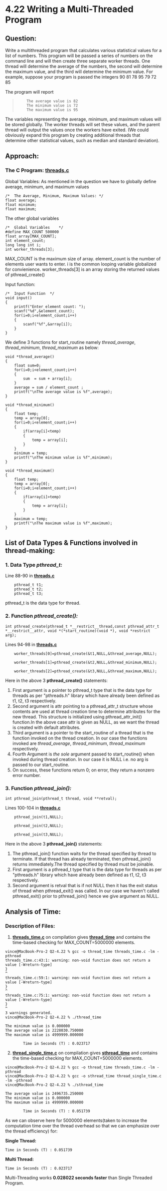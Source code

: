 # 4.22 Writing a Multi-Threaded Program

## Question:

Write a multithreaded program that calculates various statistical values for a list of numbers. 
This program will be passed a series of numbers on the command line and will then create three separate worker threads. 
One thread will determine the average of the numbers, the second will determine the maximum value, and the third will determine the minimum value. 
For example, suppose your program is passed the integers 90 81 78 95 79 72 85 

The program will report
>         The average value is 82
>         The minimum value is 72
>         The maximum value is 95

The variables representing the average, minimum, and maximum values will be stored globally. 
The worker threads will set these values, and the parent thread will output the values once the workers have exited. 
(We could obviously expand this program by creating additional threads that determine other statistical values, such as median and standard deviation).

## Approach:
### The C Program: [**threads.c**](https://github.com/VincentPaulV/CS252-OS-Assignment/blob/main/Q2-4.22/threads.c)
Global Variables:
As mentioned in the question we have to globally define average, minimum, and maximum values
```
/*  The Average, Minimum, Maximum Values: */
float average;
float minimum;
float maximum;
```
The other global variables
```
/*  Global Variables    */
#define MAX_COUNT 500000
float array[MAX_COUNT];
int element_count;
long long int i;
int worker_threads[3];
```
MAX_COUNT is the maximum size of array.
element_count is the number of elements user wants to enter.
i is the common looping variable globalized for convienience.
worker_threads[3] is an array storing the returned values of pthread_create()

Input function:

```
/*  Input Function  */
void input()
{
    printf("Enter element count: ");
    scanf("%d",&element_count);
    for(i=0;i<element_count;i++)
    {
        scanf("%f",&array[i]);
    }
}
```

We define 3 functions for start_routine namely *thread_average*, *thread_minimum*, *thread_maximum* as below:

```
void *thread_average()
{
    float sum=0;
    for(i=0;i<element_count;i++)
    {
        sum  = sum + array[i];
    }
    average = sum / element_count ;
    printf("\nThe average value is %f",average);
}
```

```
void *thread_minimum()
{
    float temp;
    temp = array[0];
    for(i=0;i<element_count;i++)
    {
        if(array[i]<temp)
        {
            temp = array[i];
        }
    }
    minimum = temp;
    printf("\nThe minimum value is %f",minimum);
}
```

```
void *thread_maximum()
{
    float temp;
    temp = array[0];
    for(i=0;i<element_count;i++)
    {
        if(array[i]>temp)
        {
            temp = array[i];
        }
    }
    maximum = temp;
    printf("\nThe maximum value is %f",maximum);
}
```


## List of Data Types & Functions involved in thread-making:
### **1. Data Type *pthread_t:***
Line 88-90 in [**threads.c**](https://github.com/VincentPaulV/CS252-OS-Assignment/blob/main/Q2-4.22/threads.c)
```
    pthread_t t1;
    pthread_t t2;
    pthread_t t3;
```

pthread_t is the data type for thread.


### **2. Function *pthread_create():***
```
int pthread_create(pthread_t *__restrict__thread,const pthread_attr_t *__restrict__attr, void *(*start_routine)(void *), void *restrict arg);
```
Lines 94-98 in [**threads.c**](https://github.com/VincentPaulV/CS252-OS-Assignment/blob/main/Q2-4.22/threads.c)
```
    worker_threads[0]=pthread_create(&t1,NULL,&thread_average,NULL);
	
    worker_threads[1]=pthread_create(&t2,NULL,&thread_minimum,NULL);
	
    worker_threads[2]=pthread_create(&t3,NULL,&thread_maximum,NULL);
```

Here in the above 3 **pthread_create()** statements:

  1. First argument is a pointer to pthread_t type that is the data type for threads as per "pthreads.h" library which have already been defined as t1, t2, t3 respectively.
  2. Second argument is attr pointing to a pthread_attr_t structure whose contents are used at thread creation time to determine attributes for the new thread. This structure is initialized using pthread_attr_init() function.In the above case attr is given as NULL, as we want the thread is created with default attributes.
  3. Third argument is a pointer to the start_routine of a thread that is the function invoked on the thread creation. In our case the functions invoked are *thread_average*, *thread_minimum*, *thread_maximum* respectively.
  4. Fourth Argument is *the sole* argument passed to start_routine() when invoked during thread creation. In our case it is NULL i.e. no arg is passed to our start_routine.
  5. On success, these functions return 0; on error, they return a nonzero error number.

### **3. Function *pthread_join():***
```
int pthread_join(pthread_t thread, void **retval);
```
Lines 100-104 in [**threads.c**](https://github.com/VincentPaulV/CS252-OS-Assignment/blob/main/Q2-4.22/threads.c)
```
    pthread_join(t1,NULL);

    pthread_join(t2,NULL);

    pthread_join(t3,NULL);
```
Here in the above 3 **pthread_join()** statements:

  1. The pthread_join() function waits for the thread specified by thread to terminate.  If that thread has already terminated, then pthread_join() returns immediately.The thread specified by thread must be joinable.
  2. First argument is a pthread_t type that is the data type for threads as per "pthreads.h" library which have already been defined as t1, t2, t3 respectively.
  3. Second argument is retval that is if not NULL then it has the exit status of thread when pthread_exit() was called. In our case we haven't called pthread_exit() prior to pthread_join() hence we give argument as NULL.

## Analysis of Time:
### Description of Files:
1. [**threads_time.c**](https://github.com/VincentPaulV/CS252-OS-Assignment/blob/main/Q2-4.22/threads_time.c) on compilation gives [**thread_time**](https://github.com/VincentPaulV/CS252-OS-Assignment/blob/main/Q2-4.22/thread_time) and contains the time-based checking for MAX_COUNT=5000000 elements.
```
vince@MacBook-Pro-2 Q2-4.22 % gcc -o thread_time threads_time.c -lm -pthread
threads_time.c:43:1: warning: non-void function does not return a value [-Wreturn-type]
}
^
threads_time.c:59:1: warning: non-void function does not return a value [-Wreturn-type]
}
^
threads_time.c:75:1: warning: non-void function does not return a value [-Wreturn-type]
}
^
3 warnings generated.
vince@MacBook-Pro-2 Q2-4.22 % ./thread_time

The minimum value is 0.000000
The average value is 2228030.750000
The maximum value is 4999999.000000

        Time in Seconds (T) : 0.023717
```

2. [**thread_single_time.c**](https://github.com/VincentPaulV/CS252-OS-Assignment/blob/main/Q2-4.22/thread_single_time.c) on compilation gives [**sthread_time**](https://github.com/VincentPaulV/CS252-OS-Assignment/blob/main/Q2-4.22/sthread_time) and contains the time-based checking for MAX_COUNT=5000000 elements.
```
vince@MacBook-Pro-2 Q2-4.22 % gcc -o thread_time threads_time.c -lm -pthread
vince@MacBook-Pro-2 Q2-4.22 % gcc -o sthread_time thread_single_time.c -lm -pthread
vince@MacBook-Pro-2 Q2-4.22 % ./sthread_time

The average value is 2496735.250000
The minimum value is 0.000000
The maximum value is 4999999.000000

        Time in Seconds (T) : 0.051739
```

As we can observe here for 5000000 elements(taken to increase the computation time over the thread overhead so that we can emphasize over the thread efficiency) for:

**Single Thread:**
```
Time in Seconds (T) : 0.051739
```

**Multi Thread:**
```
Time in Seconds (T) : 0.023717
```
Multi-Threading works **0.028022 seconds faster** than Single Threaded Program.


